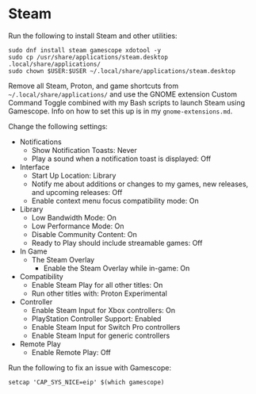 # Steam

Run the following to install Steam and other utilities:

```
sudo dnf install steam gamescope xdotool -y
sudo cp /usr/share/applications/steam.desktop .local/share/applications/
sudo chown $USER:$USER ~/.local/share/applications/steam.desktop
```

Remove all Steam, Proton, and game shortcuts from `~/.local/share/applications/` and use the GNOME extension Custom Command Toggle combined with my Bash scripts to launch Steam using Gamescope. Info on how to set this up is in my `gnome-extensions.md`.

Change the following settings:

- Notifications
  - Show Notification Toasts: Never
  - Play a sound when a notification toast is displayed: Off
- Interface
  - Start Up Location: Library
  - Notify me about additions or changes to my games, new releases, and upcoming releases: Off
  - Enable context menu focus compatibility mode: On
- Library
  - Low Bandwidth Mode: On
  - Low Performance Mode: On
  - Disable Community Content: On
  - Ready to Play should include streamable games: Off
- In Game
  - The Steam Overlay
    - Enable the Steam Overlay while in-game: On
- Compatibility
  - Enable Steam Play for all other titles: On
  - Run other titles with: Proton Experimental
- Controller
  - Enable Steam Input for Xbox controllers: On
  - PlayStation Controller Support: Enabled
  - Enable Steam Input for Switch Pro controllers
  - Enable Steam Input for generic controllers
- Remote Play
  - Enable Remote Play: Off

Run the following to fix an issue with Gamescope:

```
setcap 'CAP_SYS_NICE=eip' $(which gamescope)
```
